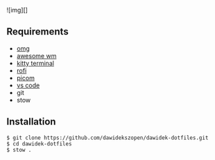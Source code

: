 ![img][]

## Requirements
- [omg](https://github.com/oh-my-fish/oh-my-fish)
- [awesome wm](https://awesomewm.org/)
- [kitty terminal](https://sw.kovidgoyal.net/kitty/)
- [rofi](https://github.com/davatorium/rofi)
- [picom](https://github.com/yshui/picom)
- [vs code](https://code.visualstudio.com/)
- git
- stow

## Installation
```
$ git clone https://github.com/dawidekszopen/dawidek-dotfiles.git
$ cd dawidek-dotfiles
$ stow .
```
